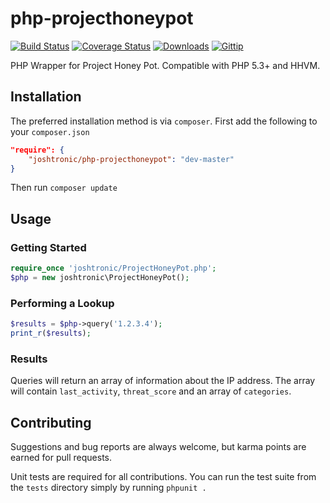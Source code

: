 # php-projecthoneypot

[![Build Status](http://img.shields.io/travis/joshtronic/php-projecthoneypot.svg?style=flat)][travis]
[![Coverage Status](http://img.shields.io/coveralls/joshtronic/php-projecthoneypot.svg?style=flat)][coveralls]
[![Downloads](http://img.shields.io/packagist/dm/joshtronic/php-projecthoneypot.svg?style=flat)][packagist]
[![Gittip](http://img.shields.io/gittip/joshtronic.svg?style=flat)][gittip]

[travis]:    http://travis-ci.org/joshtronic/php-projecthoneypot
[coveralls]: https://coveralls.io/r/joshtronic/php-projecthoneypot
[packagist]: https://packagist.org/packages/joshtronic/php-projecthoneypot
[gittip]:    https://www.gittip.com/joshtronic/

PHP Wrapper for Project Honey Pot. Compatible with PHP 5.3+ and HHVM.

## Installation

The preferred installation method is via `composer`. First add the following to your `composer.json`

```json
"require": {
	"joshtronic/php-projecthoneypot": "dev-master"
}
```

Then run `composer update`

## Usage

### Getting Started

```php
require_once 'joshtronic/ProjectHoneyPot.php';
$php = new joshtronic\ProjectHoneyPot();
```

### Performing a Lookup

```php
$results = $php->query('1.2.3.4');
print_r($results);
```

### Results

Queries will return an array of information about the IP address. The array will contain `last_activity`, `threat_score` and an array of `categories`.

## Contributing

Suggestions and bug reports are always welcome, but karma points are earned for pull requests.

Unit tests are required for all contributions. You can run the test suite from the `tests` directory simply by running `phpunit .`
